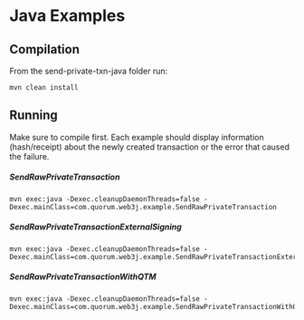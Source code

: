 # Java Examples

## Compilation

From the send-private-txn-java folder run:
```
mvn clean install
``` 
## Running
Make sure to compile first. Each example should display information (hash/receipt) about the newly created transaction 
or the error that caused the failure. 
##### SendRawPrivateTransaction 
```
mvn exec:java -Dexec.cleanupDaemonThreads=false -Dexec.mainClass=com.quorum.web3j.example.SendRawPrivateTransaction

```
##### SendRawPrivateTransactionExternalSigning
```
mvn exec:java -Dexec.cleanupDaemonThreads=false -Dexec.mainClass=com.quorum.web3j.example.SendRawPrivateTransactionExternalSigning

```
##### SendRawPrivateTransactionWithQTM
```
mvn exec:java -Dexec.cleanupDaemonThreads=false -Dexec.mainClass=com.quorum.web3j.example.SendRawPrivateTransactionWithQTM

```
